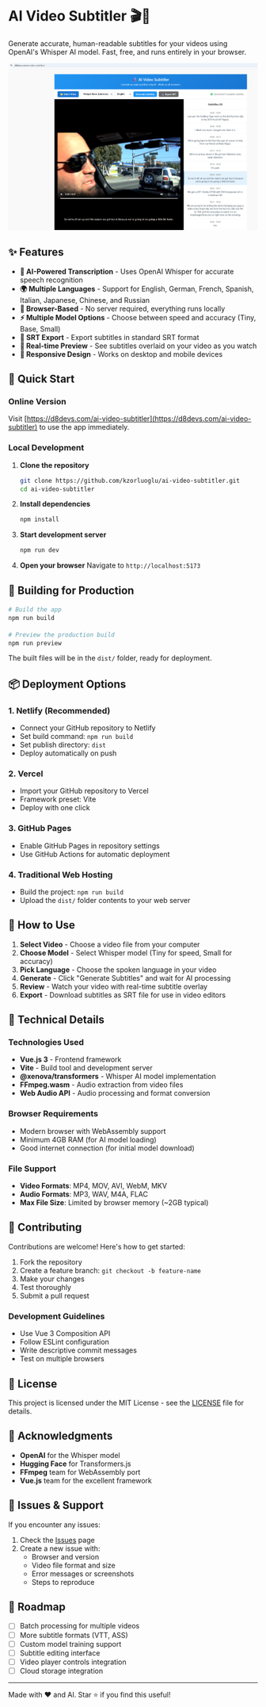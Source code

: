 # AI Video Subtitler 🎬🤖

Generate accurate, human-readable subtitles for your videos using OpenAI's Whisper AI model. Fast, free, and runs entirely in your browser.

![AI Video Subtitler Screenshot](docs/screen.png)

## ✨ Features

- **🎯 AI-Powered Transcription** - Uses OpenAI Whisper for accurate speech recognition
- **🌍 Multiple Languages** - Support for English, German, French, Spanish, Italian, Japanese, Chinese, and Russian
- **📱 Browser-Based** - No server required, everything runs locally
- **⚡ Multiple Model Options** - Choose between speed and accuracy (Tiny, Base, Small)
- **📄 SRT Export** - Export subtitles in standard SRT format
- **🎨 Real-time Preview** - See subtitles overlaid on your video as you watch
- **📱 Responsive Design** - Works on desktop and mobile devices

## 🚀 Quick Start

### Online Version
Visit [https://d8devs.com/ai-video-subtitler](https://d8devs.com/ai-video-subtitler) to use the app immediately.

### Local Development

1. **Clone the repository**
   ```bash
   git clone https://github.com/kzorluoglu/ai-video-subtitler.git
   cd ai-video-subtitler
   ```

2. **Install dependencies**
   ```bash
   npm install
   ```

3. **Start development server**
   ```bash
   npm run dev
   ```

4. **Open your browser**
   Navigate to `http://localhost:5173`

## 🔧 Building for Production

```bash
# Build the app
npm run build

# Preview the production build
npm run preview
```

The built files will be in the `dist/` folder, ready for deployment.

## 📦 Deployment Options

### 1. Netlify (Recommended)
- Connect your GitHub repository to Netlify
- Set build command: `npm run build`
- Set publish directory: `dist`
- Deploy automatically on push

### 2. Vercel
- Import your GitHub repository to Vercel
- Framework preset: Vite
- Deploy with one click

### 3. GitHub Pages
- Enable GitHub Pages in repository settings
- Use GitHub Actions for automatic deployment

### 4. Traditional Web Hosting
- Build the project: `npm run build`
- Upload the `dist/` folder contents to your web server

## 🎯 How to Use

1. **Select Video** - Choose a video file from your computer
2. **Choose Model** - Select Whisper model (Tiny for speed, Small for accuracy)
3. **Pick Language** - Choose the spoken language in your video
4. **Generate** - Click "Generate Subtitles" and wait for AI processing
5. **Review** - Watch your video with real-time subtitle overlay
6. **Export** - Download subtitles as SRT file for use in video editors

## 🔧 Technical Details

### Technologies Used
- **Vue.js 3** - Frontend framework
- **Vite** - Build tool and development server
- **@xenova/transformers** - Whisper AI model implementation
- **FFmpeg.wasm** - Audio extraction from video files
- **Web Audio API** - Audio processing and format conversion

### Browser Requirements
- Modern browser with WebAssembly support
- Minimum 4GB RAM (for AI model loading)
- Good internet connection (for initial model download)

### File Support
- **Video Formats**: MP4, MOV, AVI, WebM, MKV
- **Audio Formats**: MP3, WAV, M4A, FLAC
- **Max File Size**: Limited by browser memory (~2GB typical)

## 🤝 Contributing

Contributions are welcome! Here's how to get started:

1. Fork the repository
2. Create a feature branch: `git checkout -b feature-name`
3. Make your changes
4. Test thoroughly
5. Submit a pull request

### Development Guidelines
- Use Vue 3 Composition API
- Follow ESLint configuration
- Write descriptive commit messages
- Test on multiple browsers

## 📝 License

This project is licensed under the MIT License - see the [LICENSE](LICENSE) file for details.

## 🙏 Acknowledgments

- **OpenAI** for the Whisper model
- **Hugging Face** for Transformers.js
- **FFmpeg** team for WebAssembly port
- **Vue.js** team for the excellent framework

## 🐛 Issues & Support

If you encounter any issues:

1. Check the [Issues](https://github.com/yourusername/ai-video-subtitler/issues) page
2. Create a new issue with:
   - Browser and version
   - Video file format and size
   - Error messages or screenshots
   - Steps to reproduce

## 🚀 Roadmap

- [ ] Batch processing for multiple videos
- [ ] More subtitle formats (VTT, ASS)
- [ ] Custom model training support
- [ ] Subtitle editing interface
- [ ] Video player controls integration
- [ ] Cloud storage integration

---

Made with ❤️ and AI. Star ⭐ if you find this useful!
